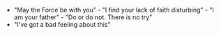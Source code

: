 - "May the Force be with you" - "I find your lack of faith disturbing" - "I am your father" - "Do or do not. There is no try"
- "I've got a bad feeling about this"
